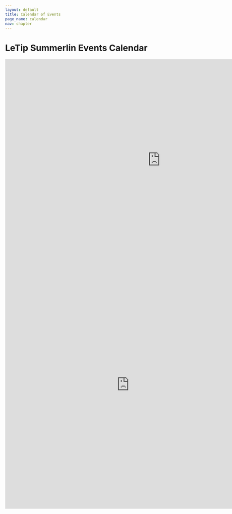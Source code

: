 ```yaml
---
layout: default
title: Calendar of Events
page_name: calendar
nav: chapter
---
```


<div class="container margin-b-30">
  <div class="wide_banner">
    <h1>LeTip Summerlin Events Calendar</h1>
</div>

<div class="responsive-iframe-container big-container">
<iframe src="https://calendar.google.com/calendar/embed?src=5a8gsle3609f0pkads1a8vvgf0%40group.calendar.google.com&amp;showTitle=0&amp;showPrint=0&amp;showTabs=0&amp;showCalendars=0&amp;height=600&amp;wkst=1&amp;hl=en&amp;bgcolor=%23ffffff&amp;ctz=America%2FLos_Angeles" style="border-width:0" width="1000" height="650" frameborder="0" scrolling="no"></iframe>
</div>

<div class="responsive-iframe-container small-container">
<iframe src="https://calendar.google.com/calendar/embed?src=5a8gsle3609f0pkads1a8vvgf0%40group.calendar.google.com&amp;showTitle=0&amp;showPrint=0&amp;showTabs=0&amp;showCalendars=0&amp;mode=AGENDA&amp;height=800&amp;wkst=1&amp;hl=en&amp;bgcolor=%23ffffff&amp;ctz=America%2FLos_Angeles" style="border-width:0" width="800" height="800" frameborder="0" scrolling="no"></iframe>
</div>

</div>